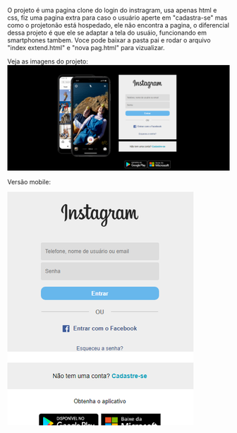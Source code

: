 O projeto é uma pagina clone do login do instragram, usa apenas html e css, fiz uma pagina extra para caso o usuário aperte em "cadastra-se" mas como o projetonão está hospedado, ele não encontra a pagina, o diferencial dessa projeto é que ele se adaptar a tela do usuáio, funcionando em smartphones tambem.
Voce pode baixar a pasta pai e rodar o arquivo "index extend.html" e "nova pag.html" para vizualizar.

Veja as imagens do projeto:
<img src="./img/proj1.png">


Versão mobile:


<img src="./img/proj1 mobile.png">
